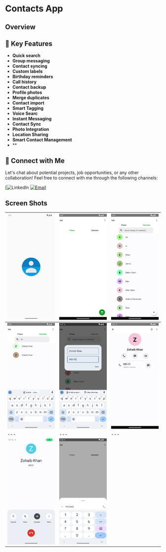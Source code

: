 # Contacts App
## Overview


## 🚀 Key Features
- **Quick search**
- **Group messaging**
- **Contact syncing**
- **Custom labels**
- **Birthday reminders**
- **Call history**
- **Contact backup**
- **Profile photos**
- **Merge duplicates**
- **Contact import**
- **Smart Tagging**
- **Voice Searc**
- **Instant Messaging**
- **Contact Sync**
- **Photo Integration**
- **Location Sharing**
- **Smart Contact Management**
- **


## 🤝 Connect with Me
Let's chat about potential projects, job opportunities, or any other collaboration! Feel free to connect with me through the following channels:

[![LinkedIn](https://www.linkedin.com/in/khubaibkhandev](https://www.linkedin.com/in/muhammad-zohaib-imtiaz-dev/))
[![Email](https://img.shields.io/badge/Email-Drop%20a%20Message-red?style=for-the-badge&logo=gmail)](mailto:mzkhan9610@gmail.com)


## Screen Shots

| ![Screenshot 1](https://github.com/ZohaibKhanDev/Contacts/blob/master/assist/1.png) | ![Screenshot 2](https://github.com/ZohaibKhanDev/Contacts/blob/master/assist/2.png) | ![Screenshot 3](https://github.com/ZohaibKhanDev/Contacts/blob/master/assist/3.png) |
| --- | --- | --- |
| ![Screenshot 4](https://github.com/ZohaibKhanDev/Contacts/blob/master/assist/4.png) | ![Screenshot 5](https://github.com/ZohaibKhanDev/Contacts/blob/master/assist/5.png) | ![Screenshot 6](https://github.com/ZohaibKhanDev/Contacts/blob/master/assist/6.png) 
| --- | --- | ---|
| ![Screenshot 7](https://github.com/ZohaibKhanDev/Contacts/blob/master/assist/7.png) | ![Screenshot 8](https://github.com/ZohaibKhanDev/Contacts/blob/master/assist/8.png)

